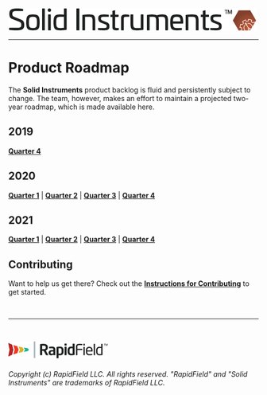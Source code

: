 <!--
Copyright (c) RapidField LLC. Licensed under the MIT License. See LICENSE.txt in the project root for license information.
-->

[![Solid Instruments](SolidInstruments.Logo.Color.Transparent.500w.png)](README.md)
- - -

# Product Roadmap

The **Solid Instruments** product backlog is fluid and persistently subject to change. The team, however, makes an effort to maintain a projected two-year roadmap, which is made available here.

## 2019

[**Quarter 4**](https://github.com/RapidField/solid-instruments/issues?utf8=%E2%9C%93&q=is:issue+label:Window-2019-Q4)

## 2020

[**Quarter 1**](https://github.com/RapidField/solid-instruments/issues?utf8=%E2%9C%93&q=is:issue+label:Window-2020-Q1) |
[**Quarter 2**](https://github.com/RapidField/solid-instruments/issues?utf8=%E2%9C%93&q=is:issue+label:Window-2020-Q2) |
[**Quarter 3**](https://github.com/RapidField/solid-instruments/issues?utf8=%E2%9C%93&q=is:issue+label:Window-2020-Q3) |
[**Quarter 4**](https://github.com/RapidField/solid-instruments/issues?utf8=%E2%9C%93&q=is:issue+label:Window-2020-Q4)

## 2021

[**Quarter 1**](https://github.com/RapidField/solid-instruments/issues?utf8=%E2%9C%93&q=is:issue+label:Window-2021-Q1) |
[**Quarter 2**](https://github.com/RapidField/solid-instruments/issues?utf8=%E2%9C%93&q=is:issue+label:Window-2021-Q2) |
[**Quarter 3**](https://github.com/RapidField/solid-instruments/issues?utf8=%E2%9C%93&q=is:issue+label:Window-2021-Q3) |
[**Quarter 4**](https://github.com/RapidField/solid-instruments/issues?utf8=%E2%9C%93&q=is:issue+label:Window-2021-Q4)

## Contributing

Want to help us get there? Check out the [**Instructions for Contributing**](CONTRIBUTING.md) to get started.

<br />

- - -

<br />

[![RapidField](RapidField.Logo.Color.Black.Transparent.200w.png)](https://www.rapidfield.com)

###### Copyright (c) RapidField LLC. All rights reserved. "RapidField" and "Solid Instruments" are trademarks of RapidField LLC.
